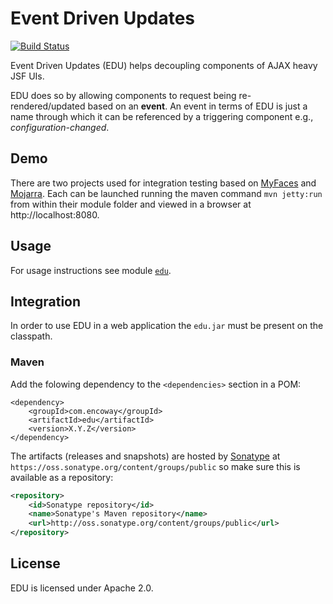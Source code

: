 Event Driven Updates
====================

[![Build Status](https://travis-ci.org/encoway/edu.svg?branch=master)](https://travis-ci.org/encoway/edu)

Event Driven Updates (EDU) helps decoupling components of AJAX heavy JSF UIs.

EDU does so by allowing components to request being re-rendered/updated based on an **event**.
An event in terms of EDU is just a name through which it can be referenced by a triggering component e.g., *configuration-changed*.

## Demo

There are two projects used for integration testing based on [MyFaces](https://github.com/encoway/edu/tree/master/edu-it-myfaces) and [Mojarra](https://github.com/encoway/edu/tree/master/edu-it-mojarra). Each can be launched running the maven command `mvn jetty:run` from within their module folder and viewed in a browser at http://localhost:8080.  

## Usage

For usage instructions see module [`edu`](edu).

## Integration

In order to use EDU in a web application the `edu.jar` must be present on the classpath.

### Maven

Add the folowing dependency to the `<dependencies>` section in a POM:

```xhtml
<dependency>
    <groupId>com.encoway</groupId>
    <artifactId>edu</artifactId>
    <version>X.Y.Z</version>
</dependency>
```

The artifacts (releases and snapshots) are hosted by [Sonatype](http://central.sonatype.org/) at `https://oss.sonatype.org/content/groups/public` so make sure this is available as a repository:

```xml
<repository>  
    <id>Sonatype repository</id>  
    <name>Sonatype's Maven repository</name>  
    <url>http://oss.sonatype.org/content/groups/public</url>  
</repository>
```

## License

EDU is licensed under Apache 2.0.
